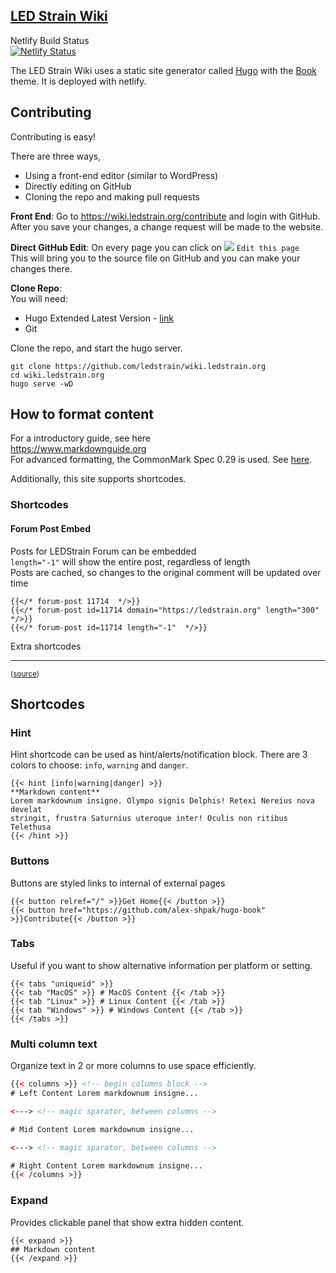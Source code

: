 ## [LED Strain Wiki](https://wiki.ledstrain.org)

Netlify Build Status  
[![Netlify Status](https://api.netlify.com/api/v1/badges/a106316a-79b7-4e17-b5cb-afd4a92c112f/deploy-status)](https://app.netlify.com/sites/peaceful-hawking-b271df/deploys)

The LED Strain Wiki uses a static site generator called [Hugo](https://gohugo.io/) with the [Book](https://themes.gohugo.io/hugo-book/) theme. It is deployed with netlify.

## Contributing

Contributing is easy!  

There are three ways,
* Using a front-end editor (similar to WordPress)
* Directly editing on GitHub
* Cloning the repo and making pull requests


**Front End**:
Go to https://wiki.ledstrain.org/contribute and login with GitHub. After you save your changes, a change request will be made to the website.

**Direct GitHub Edit**:
On every page you can click on ![](https://wiki.ledstrain.org/svg/edit.svg) `Edit this page`  
This will bring you to the source file on GitHub and you can make your changes there.

**Clone Repo**:  
You will need:
* Hugo Extended Latest Version - [link](https://github.com/gohugoio/hugo/releases/)
* Git

Clone the repo, and start the hugo server.

```
git clone https://github.com/ledstrain/wiki.ledstrain.org
cd wiki.ledstrain.org
hugo serve -wD
```

## How to format content

For a introductory guide, see here  
https://www.markdownguide.org  
For advanced formatting, the CommonMark Spec 0.29 is used. See [here](https://spec.commonmark.org/0.29/).  


Additionally, this site supports shortcodes.  

### Shortcodes

#### Forum Post Embed

Posts for LEDStrain Forum can be embedded  
`length="-1"` will show the entire post, regardless of length  
Posts are cached, so changes to the original comment will be updated over time  
```
{{</* forum-post 11714  */>}}
{{</* forum-post id=11714 domain="https://ledstrain.org" length="300"  */>}}
{{</* forum-post id=11714 length="-1"  */>}}
```

Extra shortcodes
___

<sub>([source](https://github.com/alex-shpak/hugo-book/blob/master/README.md#shortcodes))</sub>
## Shortcodes

### Hint

Hint shortcode can be used as hint/alerts/notification block. There are 3 colors to choose: `info`, `warning` and `danger`.

```tpl
{{< hint [info|warning|danger] >}}
**Markdown content**  
Lorem markdownum insigne. Olympo signis Delphis! Retexi Nereius nova develat
stringit, frustra Saturnius uteroque inter! Oculis non ritibus Telethusa
{{< /hint >}}
```

### Buttons

Buttons are styled links to internal of external pages

```
{{< button relref="/" >}}Get Home{{< /button >}}
{{< button href="https://github.com/alex-shpak/hugo-book" >}}Contribute{{< /button >}}
```

### Tabs

Useful if you want to show alternative information per platform or setting.

```
{{< tabs "uniqueid" >}}
{{< tab "MacOS" >}} # MacOS Content {{< /tab >}}
{{< tab "Linux" >}} # Linux Content {{< /tab >}}
{{< tab "Windows" >}} # Windows Content {{< /tab >}}
{{< /tabs >}}
```

### Multi column text

Organize text in 2 or more columns to use space efficiently.

```html
{{< columns >}} <!-- begin columns block -->
# Left Content Lorem markdownum insigne...

<---> <!-- magic sparator, between columns -->

# Mid Content Lorem markdownum insigne...

<---> <!-- magic sparator, between columns -->

# Right Content Lorem markdownum insigne...
{{< /columns >}}
```

### Expand

Provides clickable panel that show extra hidden content.

```
{{< expand >}}
## Markdown content
{{< /expand >}}
```

